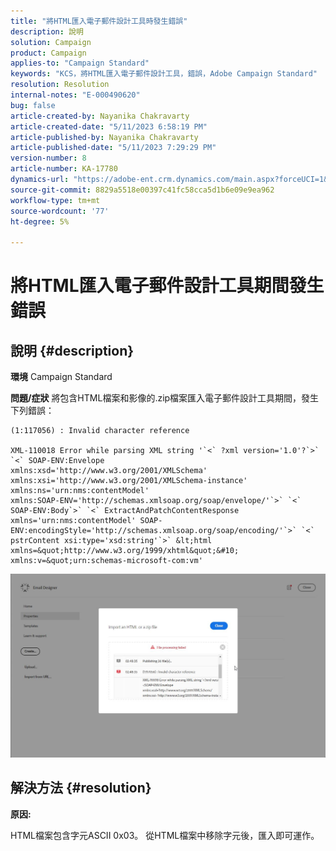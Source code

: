 ```yaml
---
title: "將HTML匯入電子郵件設計工具時發生錯誤"
description: 說明
solution: Campaign
product: Campaign
applies-to: "Campaign Standard"
keywords: "KCS，將HTML匯入電子郵件設計工具，錯誤，Adobe Campaign Standard"
resolution: Resolution
internal-notes: "E-000490620"
bug: false
article-created-by: Nayanika Chakravarty
article-created-date: "5/11/2023 6:58:19 PM"
article-published-by: Nayanika Chakravarty
article-published-date: "5/11/2023 7:29:29 PM"
version-number: 8
article-number: KA-17780
dynamics-url: "https://adobe-ent.crm.dynamics.com/main.aspx?forceUCI=1&pagetype=entityrecord&etn=knowledgearticle&id=1a9c45c9-2df0-ed11-8849-6045bd006239"
source-git-commit: 8829a5518e00397c41fc58cca5d1b6e09e9ea962
workflow-type: tm+mt
source-wordcount: '77'
ht-degree: 5%

---
```


# 將HTML匯入電子郵件設計工具期間發生錯誤

## 說明 {#description}

<b>環境</b>
Campaign Standard


<b>問題/症狀</b>
將包含HTML檔案和影像的.zip檔案匯入電子郵件設計工具期間，發生下列錯誤：


```
(1:117056) : Invalid character reference

XML-110018 Error while parsing XML string '`<` ?xml version='1.0'?`>` `<` SOAP-ENV:Envelope 
xmlns:xsd='http://www.w3.org/2001/XMLSchema' 
xmlns:xsi='http://www.w3.org/2001/XMLSchema-instance' 
xmlns:ns='urn:nms:contentModel' 
xmlns:SOAP-ENV='http://schemas.xmlsoap.org/soap/envelope/'`>` `<` SOAP-ENV:Body`>` `<` ExtractAndPatchContentResponse 
xmlns='urn:nms:contentModel' SOAP-ENV:encodingStyle='http://schemas.xmlsoap.org/soap/encoding/'`>` `<` pstrContent xsi:type='xsd:string'`>` &lt;html xmlns=&quot;http://www.w3.org/1999/xhtml&quot;&#10; 
xmlns:v=&quot;urn:schemas-microsoft-com:vm'
```


![](assets/___1d9c45c9-2df0-ed11-8849-6045bd006239___.jpeg)


## 解決方法 {#resolution}


<b>原因:</b>

HTML檔案包含字元ASCII 0x03。 從HTML檔案中移除字元後，匯入即可運作。
